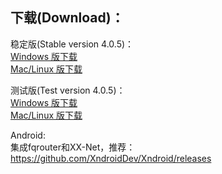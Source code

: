 
## 下载(Download)：
稳定版(Stable version 4.0.5)：  
[Windows 版下载](https://github.com/XX-net/XX-Net/releases/download/4.0.5/XX-Net-windows-4.0.5.7z)   
[Mac/Linux 版下载](https://github.com/XX-net/XX-Net/archive/4.0.5.zip)  

测试版(Test version 4.0.5)：  
[Windows 版下载](https://github.com/XX-net/XX-Net/releases/download/4.0.5/XX-Net-windows-4.0.5.7z)   
[Mac/Linux 版下载](https://github.com/XX-net/XX-Net/archive/4.0.5.zip)  


Android:  
集成fqrouter和XX-Net，推荐：  
https://github.com/XndroidDev/Xndroid/releases
